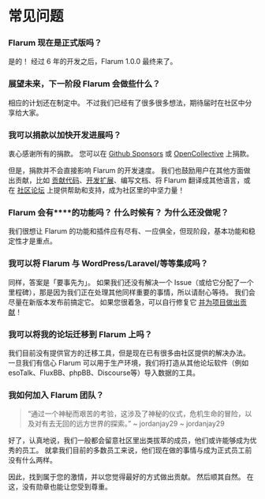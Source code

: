 # 常见问题

### Flarum 现在是正式版吗？

是的！ 经过 6 年的开发之后，Flarum 1.0.0 最终来了。

### 展望未来，下一阶段 Flarum 会做些什么？

相应的计划还在制定中。 不过我们已经有了很多很多想法，期待届时在社区中分享给大家。

### 我可以捐款以加快开发进展吗？

衷心感谢所有的捐款。 您可以在 [Github Sponsors](https://github.com/sponsors/flarum) 或 [OpenCollective](https://opencollective.com/flarum) 上捐款。

但是，捐款并不会直接影响 Flarum 的开发速度。 我们也鼓励用户在其他方面做出贡献，比如 [贡献代码](contributing.md)、[开发扩展](/extend/)、编写文档、将 Flarum 翻译成其他语言，或在 [社区论坛](https://discuss.flarum.org/) 上提供帮助和支持，成为社区里的中坚力量！

### Flarum 会有****的功能吗？ 什么时候有？ 为什么还没做呢？

我们很想让 Flarum 的功能和插件应有尽有、一应俱全，但现阶段，基本功能和稳定性才是重点。

### 我可以将 Flarum 与 WordPress/Laravel/等等集成吗？

同样，答案是「要事先为」。 如果我们还没有解决一个 Issue（或给它分配了一个里程碑），那是因为我们正在处理其他同样重要的事情，所以请耐心等待。 我们会尽量在新版本发布前搞定它。 如果您很着急，可以自行修复它 [并为项目做出贡献](contributing.md)！

### 我可以将我的论坛迁移到 Flarum 上吗？

我们目前没有提供官方的迁移工具，但是现在已有很多由社区提供的解决办法。 一旦我们有信心 Flarum 可以用于生产环境，我们将打造从其他论坛软件（例如 esoTalk、FluxBB、phpBB、Discourse等）导入数据的工具。

### 我如何加入 Flarum 团队？

> “通过一个神秘而艰苦的考验，这涉及了神秘的仪式，危机生命的冒险，以及对有去无回的远方世界的探索。” ~ jordanjay29 ~ jordanjay29

好了，认真地说，我们一般都会留意社区里出类拔萃的成员，他们或许能够成为优秀的员工。 就拿我们目前的多数员工来说，他们现在做的事情与成为正式员工前没有什么两样。

因此，找到属于您的激情，并以您觉得最好的方式做出贡献。 然后顺其自然。 在这，没有勋章也能让您受到尊重。